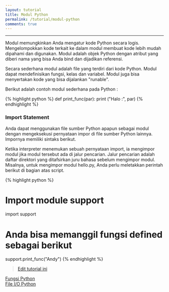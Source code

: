 ```yaml
---
layout: tutorial
title: Modul Python
permalink: /tutorial/modul-python
comments: true
---
```


---

Modul memungkinkan Anda mengatur kode Python secara logis. Mengelompokkan kode terkait ke dalam modul membuat kode lebih mudah dipahami dan digunakan. Modul adalah objek Python dengan atribut yang diberi nama yang bisa Anda bind dan dijadikan referensi.

Secara sederhana modul adalah file yang terdiri dari kode Python. Modul dapat mendefinisikan fungsi, kelas dan variabel. Modul juga bisa menyertakan kode yang bisa dijalankan "runable".

Berikut adalah contoh modul sederhana pada Python :


{% highlight python %}
def print_func(par):
   print ("Halo :", par)
{% endhighlight %}

### Import Statement

Anda dapat menggunakan file sumber Python apapun sebagai modul dengan mengeksekusi pernyataan impor di file sumber Python lainnya. Impornya memiliki sintaks berikut.

Ketika interpreter menemukan sebuah pernyataan import, ia mengimpor modul jika modul tersebut ada di jalur pencarian. Jalur pencarian adalah daftar direktori yang ditafsirkan juru bahasa sebelum mengimpor modul. Misalnya, untuk mengimpor modul hello.py, Anda perlu meletakkan perintah berikut di bagian atas script.

{% highlight python %}
# Import module support
import support

# Anda bisa memanggil fungsi defined sebagai berikut
support.print_func("Andy")
{% endhighlight %}


> [Edit tutorial ini](https://github.com/belajarpythoncom/belajarpythoncom.github.io/edit/master/tutorials/modul-python.md)

<div class="row navigation-tutorial">
    <div class="col-md-6 prev-tutorial">
        <a href="/tutorial/fungsi-python"><i class="fas fa-arrow-circle-left"></i>Fungsi Python</a>
    </div>
    <div class="col-md-6 next-tutorial">
        <a href="/tutorial/file-io-python" class="hoverable">File I/O Python<i class="fas fa-arrow-circle-right"></i></a>
    </div>
</div>

